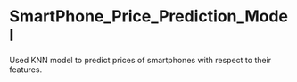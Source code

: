 # SmartPhone_Price_Prediction_Model
Used KNN model to predict prices of smartphones with respect to their features.
